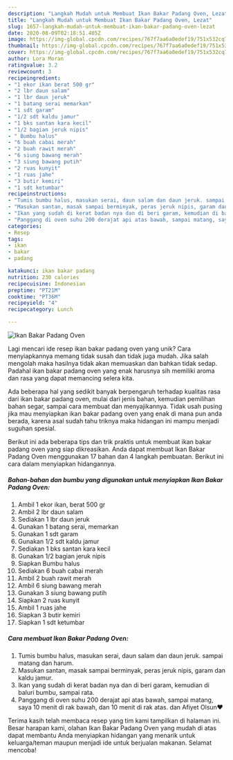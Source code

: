 ```yaml
---
description: "Langkah Mudah untuk Membuat Ikan Bakar Padang Oven, Lezat"
title: "Langkah Mudah untuk Membuat Ikan Bakar Padang Oven, Lezat"
slug: 1657-langkah-mudah-untuk-membuat-ikan-bakar-padang-oven-lezat
date: 2020-08-09T02:18:51.405Z
image: https://img-global.cpcdn.com/recipes/767f7aa6a0edef19/751x532cq70/ikan-bakar-padang-oven-foto-resep-utama.jpg
thumbnail: https://img-global.cpcdn.com/recipes/767f7aa6a0edef19/751x532cq70/ikan-bakar-padang-oven-foto-resep-utama.jpg
cover: https://img-global.cpcdn.com/recipes/767f7aa6a0edef19/751x532cq70/ikan-bakar-padang-oven-foto-resep-utama.jpg
author: Lora Moran
ratingvalue: 3.2
reviewcount: 3
recipeingredient:
- "1 ekor ikan berat 500 gr"
- "2 lbr daun salam"
- "1 lbr daun jeruk"
- "1 batang serai memarkan"
- "1 sdt garam"
- "1/2 sdt kaldu jamur"
- "1 bks santan kara kecil"
- "1/2 bagian jeruk nipis"
- " Bumbu halus"
- "6 buah cabai merah"
- "2 buah rawit merah"
- "6 siung bawang merah"
- "3 siung bawang putih"
- "2 ruas kunyit"
- "1 ruas jahe"
- "3 butir kemiri"
- "1 sdt ketumbar"
recipeinstructions:
- "Tumis bumbu halus, masukan serai, daun salam dan daun jeruk. sampai matang dan harum."
- "Masukan santan, masak sampai berminyak, peras jeruk nipis, garam dan kaldu jamur."
- "Ikan yang sudah di kerat badan nya dan di beri garam, kemudian di baluri bumbu, sampai rata."
- "Panggang di oven suhu 200 derajat api atas bawah, sampai matang, saya 10 menit di rak bawah, dan 10 menit di rak atas. dan Afiyet Olsun❤"
categories:
- Resep
tags:
- ikan
- bakar
- padang

katakunci: ikan bakar padang 
nutrition: 230 calories
recipecuisine: Indonesian
preptime: "PT21M"
cooktime: "PT36M"
recipeyield: "4"
recipecategory: Lunch

---
```



![Ikan Bakar Padang Oven](https://img-global.cpcdn.com/recipes/767f7aa6a0edef19/751x532cq70/ikan-bakar-padang-oven-foto-resep-utama.jpg)

Lagi mencari ide resep ikan bakar padang oven yang unik? Cara menyiapkannya memang tidak susah dan tidak juga mudah. Jika salah mengolah maka hasilnya tidak akan memuaskan dan bahkan tidak sedap. Padahal ikan bakar padang oven yang enak harusnya sih memiliki aroma dan rasa yang dapat memancing selera kita.

Ada beberapa hal yang sedikit banyak berpengaruh terhadap kualitas rasa dari ikan bakar padang oven, mulai dari jenis bahan, kemudian pemilihan bahan segar, sampai cara membuat dan menyajikannya. Tidak usah pusing jika mau menyiapkan ikan bakar padang oven yang enak di mana pun anda berada, karena asal sudah tahu triknya maka hidangan ini mampu menjadi suguhan spesial.




Berikut ini ada beberapa tips dan trik praktis untuk membuat ikan bakar padang oven yang siap dikreasikan. Anda dapat membuat Ikan Bakar Padang Oven menggunakan 17 bahan dan 4 langkah pembuatan. Berikut ini cara dalam menyiapkan hidangannya.

<!--inarticleads1-->

##### Bahan-bahan dan bumbu yang digunakan untuk menyiapkan Ikan Bakar Padang Oven:

1. Ambil 1 ekor ikan, berat 500 gr
1. Ambil 2 lbr daun salam
1. Sediakan 1 lbr daun jeruk
1. Gunakan 1 batang serai, memarkan
1. Gunakan 1 sdt garam
1. Gunakan 1/2 sdt kaldu jamur
1. Sediakan 1 bks santan kara kecil
1. Gunakan 1/2 bagian jeruk nipis
1. Siapkan  Bumbu halus
1. Sediakan 6 buah cabai merah
1. Ambil 2 buah rawit merah
1. Ambil 6 siung bawang merah
1. Gunakan 3 siung bawang putih
1. Siapkan 2 ruas kunyit
1. Ambil 1 ruas jahe
1. Siapkan 3 butir kemiri
1. Siapkan 1 sdt ketumbar




<!--inarticleads2-->

##### Cara membuat Ikan Bakar Padang Oven:

1. Tumis bumbu halus, masukan serai, daun salam dan daun jeruk. sampai matang dan harum.
1. Masukan santan, masak sampai berminyak, peras jeruk nipis, garam dan kaldu jamur.
1. Ikan yang sudah di kerat badan nya dan di beri garam, kemudian di baluri bumbu, sampai rata.
1. Panggang di oven suhu 200 derajat api atas bawah, sampai matang, saya 10 menit di rak bawah, dan 10 menit di rak atas. dan Afiyet Olsun❤




Terima kasih telah membaca resep yang tim kami tampilkan di halaman ini. Besar harapan kami, olahan Ikan Bakar Padang Oven yang mudah di atas dapat membantu Anda menyiapkan hidangan yang menarik untuk keluarga/teman maupun menjadi ide untuk berjualan makanan. Selamat mencoba!
